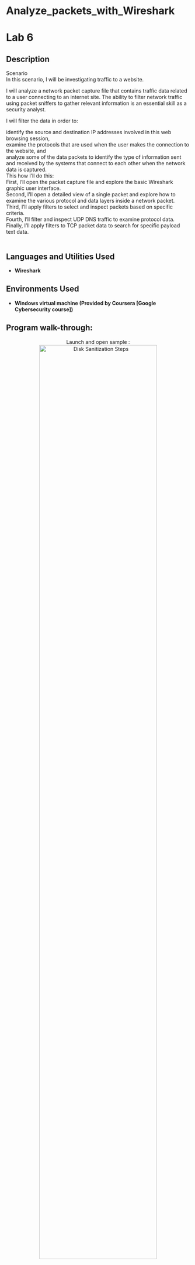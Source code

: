# Analyze_packets_with_Wireshark

<h1>Lab 6</h1>

<h2>Description</h2>
Scenario<br>
In this scenario, I will be investigating traffic to a website.<br>

I will analyze a network packet capture file that contains traffic data related to a user connecting to an internet site. The ability to filter network traffic using packet sniffers to gather relevant information is an essential skill as a security analyst.<br>

I will filter the data in order to:<br>

identify the source and destination IP addresses involved in this web browsing session,<br>
examine the protocols that are used when the user makes the connection to the website, and<br>
analyze some of the data packets to identify the type of information sent and received by the systems that connect to each other when the network data is captured.<br>
This how I’ll do this:<br> First, I’ll open the packet capture file and explore the basic Wireshark graphic user interface.<br> Second, I’ll open a detailed view of a single packet and explore how to examine the various protocol and data layers inside a network packet.<br> Third, I’ll apply filters to select and inspect packets based on specific criteria.<br> Fourth, I’ll filter and inspect UDP DNS traffic to examine protocol data.<br> Finally, I’ll apply filters to TCP packet data to search for specific payload text data.<br>
<br />


<h2>Languages and Utilities Used</h2>

- <b>Wireshark</b> 

<h2>Environments Used </h2>

- <b>Windows virtual machine  (Provided by Coursera [Google Cybersecurity course])</b>

<h2>Program walk-through:</h2>

<p align="center">
Launch and open sample : <br/>
<img src="https://imgur.com/Xj6F4d6.png" height="80%" width="80%" alt="Disk Sanitization Steps"/>
<br />
<br />
 Explore data with Wireshark<b><b> 
   1. Open the packet capture file by double-clicking the file called sample on the Windows desktop. Wireshark starts.<b>
   2. Double-click the Wireshark title bar next to the sample.pcap filename to maximize the Wireshark application window.<b> <br/>
<img src="https://imgur.com/i6swcAY.png" height="80%" width="80%" alt="Disk Sanitization Steps"/> 
<br />
<br />
     
Apply a basic Wireshark filter and inspect a packet<b>
In this task, I’ll open a packet in Wireshark for more detailed exploration and filter the data to inspect the network layers and protocols contained in the packet.<b>
1. filter for traffic associated with a "142.250.1.139" IP address, iwayn a  that...<b>
The list of packets displayed is significantly reduced and contains only packets where either the source or the destination IP address matches the address "142.250.1.139". <b>
only two packet colors are used: light pink for ICMP protocol packets and light green for TCP (and HTTP, which is a subset of TCP) packets.<br/>
<img src="https://imgur.com/UJvpF47.png" height="80%" width="80%" alt="Disk Sanitization Steps"/> 

2. Double-click the first packet that lists TCP as the protocol.<b>
This opens a packet details pane window:<b>
The upper section of this window contains subtrees where Wireshark will provide various parts of the network packet. <b>The lower section of the window contains the raw packet data displayed in hexadecimal and ASCII text.<b> There is also placeholder text for fields where the character data does not apply, as indicated by the dot(“.”)<b/>
<img src="https://imgur.com/fiDAfNF.png" height="80%" width="80%" alt="Disk Sanitization Steps"/> <br />

Double-click the first subtree in the upper section which starts with the word "Frame".<b>
This provides you with details about the overall network packet, or frame, including the frame length and the arrival time of the packet.<b> 
It basically contain information about the entire packet of data.<b/>
<img src="https://imgur.com/riaxeBp.png" height="80%" width="80%" alt="Disk Sanitization Steps"/><b> <br />

double-click the Ethernet II subtree.<b>
This item contains details about the packet at the Ethernet level, including the source and destination MAC addresses and the type of internal protocol that the Ethernet packet contains.<b/>
<img src="https://imgur.com/ji6NWHg.png" height="80%" width="80%" alt="Disk Sanitization Steps"/><b>

double-click the Internet Protocol Version 4 subtree.<b>
This provides packet data about the Internet Protocol (IP) data contained in the Ethernet packet. It contains information such as the source and destination IP addresses and the Internal Protocol (for example, TCP or UDP), which is carried inside the IP packet.<b>
The source and destination IP addresses shown here match the source and destination IP addresses in the summary display for this packet in the main Wireshark window.<b/>
<img src="https://imgur.com/VDvyPPw.png" height="80%" width="80%" alt="Disk Sanitization Steps"/><b>

double-click the Transmission Control Protocol subtree.<b>
This provides detailed information about the TCP packet, including the source and destination TCP ports, the TCP sequence numbers, and the TCP flags.<b>
The source port and destination port listed here match the source and destination ports in the info column of the summary display for this packet in the list of all of the packets in the main Wireshark window.<b/>

<br/>
<img src="https://imgur.com/3spRDyu.png" height="80%" width="80%" alt="Disk Sanitization Steps"/>
<br />
<br />
Use filters to select packets <b>
1. filter to select traffic for a specific source IP address only.<b>
A filtered list is returned with fewer entries than before. It contains only packets that came from 142.250.1.139.<b/>
<img src="https://imgur.com/Bkse3zI.png" height="80%" width="80%" alt="Disk Sanitization Steps"/><br />

2. filter to select traffic for a specific destination IP address only:<b>
A filtered list is returned that contains only packets that were sent to 142.250.1.139.<b>
<img src="https://imgur.com/DMdDUkK.png" height="80%" width="80%" alt="Disk Sanitization Steps"/>

3. filter to select traffic to or from a specific Ethernet MAC address. This filters traffic related to one MAC address, regardless of the other protocols involved:<b>
Double-click the first packet in the list. Then Double-click the Ethernet II subtree.<b>

The MAC address you specified in the filter is listed as either the source or destination address in the expanded Ethernet II subtree.<b>
<img src="https://imgur.com/niiFDks.png" height="80%" width="80%" alt="Disk Sanitization Steps"/>

4. Double-click the Internet Protocol Version 4 subtree to expand it and scroll down until the Time to Live and Protocol fields appear.<b>

The Protocol field in the Internet Protocol Version 4 subtree indicates which IP internal protocol is contained in the packet. Then check TIME TO LIVE<b>
<br/>
<img src="https://imgur.com/alU0VfY.png" height="80%" width="80%" alt="Disk Sanitization Steps"/><b>
 
<img src="https://imgur.com/ZmOu5Xo.png" height="80%" width="80%" alt="Disk Sanitization Steps"/><b>

<br />
<br />

Use filters to explore DNS packets<b>
In this task, I’ll use filters to select and examine DNS traffic. Once you‘ve selected sample DNS traffic, I need to drill down into the protocol to examine how the DNS packet data contains both queries (names of internet sites that are being looked up) and answers (IP addresses that are being sent back by a DNS server when a name is successfully resolved).<b>
1.  filter to select UDP port 53 traffic. DNS traffic uses UDP port 53, so this will list traffic related to DNS queries and responses only.<b>
<img src="https://imgur.com/XkaWDLp.png" height="80%" width="80%" alt="Disk Sanitization Steps"/>
STEPS:<b>
Double-click the first packet in the list to open the detailed packet window.<b>
double-click the Domain Name System (query) subtree to expand it.<b>
double-click Queries.<b>
The name of the website that was queried is opensource.google.com.<b />
<img src="https://imgur.com/nexBgXy.png" height="80%" width="80%" alt="Disk Sanitization Steps"/><b>

Double-click the fourth packet in the list to open the detailed packet window.<b>
Scroll down and double-click the Domain Name System (query) subtree to expand it.<b>
Scroll down and double-click Answers, which is in the Domain Name System (query) subtree.<b>
The Answers data includes the name that was queried (opensource.google.com) and the addresses that are associated with that name.<b>
<br/>
<img src="https://imgur.com/pRUcBTo.png" height="80%" width="80%" alt="Disk Sanitization Steps"/>
<br />
<br />

Use filters to explore TCP packets<b> 
In this task, I’ll use additional filters to select and examine TCP packets.<b> I’ll learn how to search for text that is present in payload data contained inside network packets. This will locate packets based on something such as a name and others.<b>
1. filter to select TCP port 80 traffic. TCP port 80 is the default port that is associated with web traffic:<b>
Quite a few packets were created when the user accessed the web page http://opensource.google.com.<b>
<img src="https://imgur.com/hXuBoSi.png" height="80%" width="80%" alt="Disk Sanitization Steps"/>

2. Double-click the first packet in the list. The Destination IP address of this packet is 169.254.169.254.<b>
 The Time to Live value is 64. This property is contained in the Internet Protocol Version 4 subtree, which is the third subtree listed in the detailed packet inspection window.<b>
 <img src="https://imgur.com/c0qAkbZ.png" height="80%" width="80%" alt="Disk Sanitization Steps"/>
<b />
 The Frame Length is 54 bytes. This property is contained in the Frame subtree, which is the first subtree listed in the detailed packet inspection window.<b>
 <img src="https://imgur.com/CUd7qOr.png" height="80%" width="80%" alt="Disk Sanitization Steps"/>
<b />
 The Header Length is 20 bytes. This property is defined in the Internet Protocol Version 4 subtree, which is the fourth subtree listed in the detailed packet inspection window.<b>
 <img src="https://imgur.com/mdbb76g.png" height="80%" width="80%" alt="Disk Sanitization Steps"/>
<b />
 The Destination Address is 169.254.169.254. This property is defined in the Internet Protocol Version 4 subtree, which is the third subtree listed in the detailed packet inspection window.<b>
<img src="https://imgur.com/AptFRO4.png" height="80%" width="80%" alt="Disk Sanitization Steps"/>
<b />

4. filter to select TCP packet data that contains specific text data<b>
This filters to packets containing web requests made with the curl command in this sample packet capture file.<b>
<br/>
<img src="https://imgur.com/qhhk79Q.png" height="80%" width="80%" alt="Disk Sanitization Steps"/>
<br />
<br />


<!--
 ```diff
- text in red
+ text in green
! text in orange
# text in gray
@@ text in purple (and bold)@@
```
--!>
